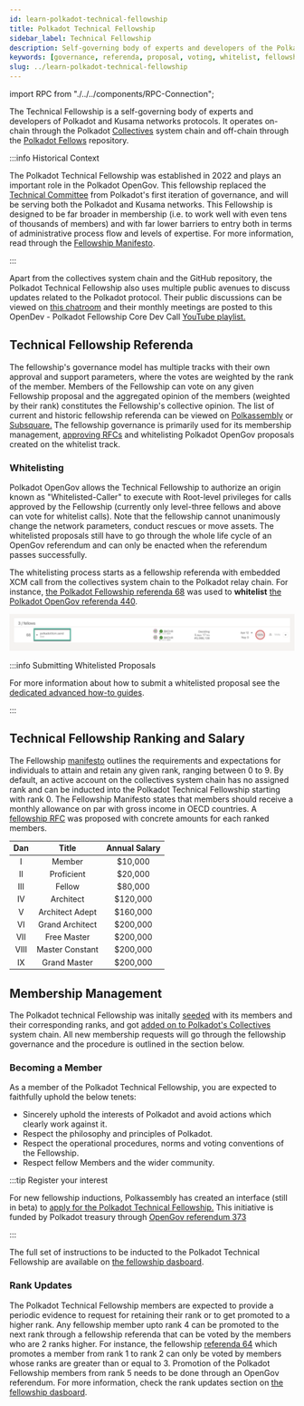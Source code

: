```yaml
---
id: learn-polkadot-technical-fellowship
title: Polkadot Technical Fellowship
sidebar_label: Technical Fellowship
description: Self-governing body of experts and developers of the Polkadot protocol.
keywords: [governance, referenda, proposal, voting, whitelist, fellowship, opengov, rank]
slug: ../learn-polkadot-technical-fellowship
---
```


import RPC from "./../../components/RPC-Connection";

The Technical Fellowship is a self-governing body of experts and developers of Polkadot and Kusama
networks protocols. It operates on-chain through the Polkadot
[Collectives](https://polkadot.js.org/apps/?rpc=wss%3A%2F%2Fpolkadot-collectives-rpc.polkadot.io#/fellowship/referenda)
system chain and off-chain through the [Polkadot Fellows](https://github.com/polkadot-fellows)
repository.

:::info Historical Context

The Polkadot Technical Fellowship was established in 2022 and plays an important role in the
Polkadot OpenGov. This fellowship replaced the
[Technical Committee](./learn-governance.md#technical-committee) from Polkadot's first iteration of
governance, and will be serving both the Polkadot and Kusama networks. This Fellowship is designed
to be far broader in membership (i.e. to work well with even tens of thousands of members) and with
far lower barriers to entry both in terms of administrative process flow and levels of expertise.
For more information, read through the
[Fellowship Manifesto](https://github.com/polkadot-fellows/manifesto/blob/0c3df46d76625980b8b48742cb86f4d8fa6dda8d/manifesto.pdf).

:::

Apart from the collectives system chain and the GitHub repository, the Polkadot Technical Fellowship
also uses multiple public avenues to discuss updates related to the Polkadot protocol. Their public
discussions can be viewed on [this chatroom](https://matrix.to/#/#fellowship-members:parity.io) and
their monthly meetings are posted to this OpenDev - Polkadot Fellowship Core Dev Call
[YouTube playlist.](https://www.youtube.com/watch?v=5P6Axm4JrmQ&list=PLtyd7v_I7PGlDJCCCLGLjJ0yv33JAEE_-)

## Technical Fellowship Referenda

The fellowship's governance model has multiple tracks with their own approval and support
parameters, where the votes are weighted by the rank of the member. Members of the Fellowship can
vote on any given Fellowship proposal and the aggregated opinion of the members (weighted by their
rank) constitutes the Fellowship's collective opinion. The list of current and historic fellowship
referenda can be viewed on [Polkassembly](https://collectives.polkassembly.io/) or
[Subsquare.](https://collectives.subsquare.io/) The fellowship governance is primarily used for its
membership management, [approving RFCs](https://github.com/polkadot-fellows/RFCs) and whitelisting
Polkadot OpenGov proposals created on the whitelist track.

### Whitelisting

Polkadot OpenGov allows the Technical Fellowship to authorize an origin known as
"Whitelisted-Caller" to execute with Root-level privileges for calls approved by the Fellowship
(currently only level-three fellows and above can vote for whitelist calls). Note that the
fellowship cannot unanimously change the network parameters, conduct rescues or move assets. The
whitelisted proposals still have to go through the whole life cycle of an OpenGov referendum and can
only be enacted when the referendum passes successfully.

The whitelisting process starts as a fellowship referenda with embedded XCM call from the
collectives system chain to the Polkadot relay chain. For instance,
[the Polkadot Fellowship referenda 68](https://collectives.polkassembly.io/referenda/68) was used to
**whitelist** [the Polkadot OpenGov referenda 440](https://polkadot.polkassembly.io/referenda/440).

![whitelist-xcm](../assets/fellowship-whitelist-xcm.png)

:::info Submitting Whitelisted Proposals

For more information about how to submit a whitelisted proposal see the
[dedicated advanced how-to guides](./learn-guides-polkadot-opengov.md#submitting-a-referendum-on-the-whitelisted-caller-track).

:::

## Technical Fellowship Ranking and Salary

The Fellowship [manifesto](https://github.com/polkadot-fellows/manifesto) outlines the requirements
and expectations for individuals to attain and retain any given rank, ranging between 0 to 9. By
default, an active account on the collectives system chain has no assigned rank and can be inducted
into the Polkadot Technical Fellowship starting with rank 0. The Fellowship Manifesto states that
members should receive a monthly allowance on par with gross income in OECD countries. A
[fellowship RFC](https://github.com/polkadot-fellows/RFCs/pull/50) was proposed with concrete
amounts for each ranked members.

| Dan  |      Title      | Annual Salary |
| :--: | :-------------: | :-----------: |
|  I   |     Member      |    $10,000    |
|  II  |   Proficient    |    $20,000    |
| III  |     Fellow      |    $80,000    |
|  IV  |    Architect    |   $120,000    |
|  V   | Architect Adept |   $160,000    |
|  VI  | Grand Architect |   $200,000    |
| VII  |   Free Master   |   $200,000    |
| VIII | Master Constant |   $200,000    |
|  IX  |  Grand Master   |   $200,000    |

## Membership Management

The Polkadot technical Fellowship was initally [seeded](https://github.com/polkadot-fellows/seeding)
with its members and their corresponding ranks, and got
[added on to Polkadot's Collectives](https://polkadot.polkassembly.io/motion/403) system chain. All
new membership requests will go through the fellowship governance and the procedure is outlined in
the section below.

### Becoming a Member

As a member of the Polkadot Technical Fellowship, you are expected to faithfully uphold the below
tenets:

- Sincerely uphold the interests of Polkadot and avoid actions which clearly work against it.
- Respect the philosophy and principles of Polkadot.
- Respect the operational procedures, norms and voting conventions of the Fellowship.
- Respect fellow Members and the wider community.

:::tip Register your interest

For new fellowship inductions, Polkassembly has created an interface (still in beta) to
[apply for the Polkadot Technical Fellowship.](https://collectives.polkassembly.io/join-fellowship?network=collectives)
This initiative is funded by Polkadot treasury through
[OpenGov referendum 373](https://polkadot.polkassembly.io/treasury/574)

:::

The full set of instructions to be inducted to the Polkadot Technical Fellowship are available on
[the fellowship dasboard](https://polkadot-fellows.github.io/dashboard/#/membership).

### Rank Updates

The Polkadot Technical Fellowship members are expected to provide a periodic evidence to request for
retaining their rank or to get promoted to a higher rank. Any fellowship member upto rank 4 can be
promoted to the next rank through a fellowship referenda that can be voted by the members who are 2
ranks higher. For instance, the fellowship
[referenda 64](https://collectives.subsquare.io/fellowship/referenda/64) which promotes a member
from rank 1 to rank 2 can only be voted by members whose ranks are greater than or equal to 3.
Promotion of the Polkadot Fellowship members from rank 5 needs to be done through an OpenGov
referendum. For more information, check the rank updates section on
[the fellowship dasboard](https://polkadot-fellows.github.io/dashboard/#/membership).

